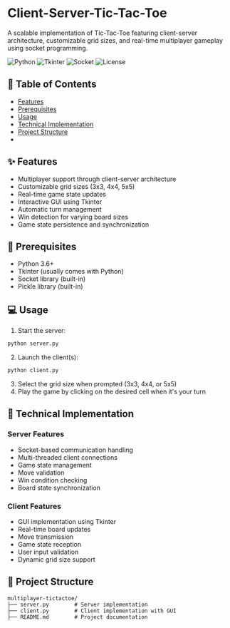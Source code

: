 # Client-Server-Tic-Tac-Toe


A scalable implementation of Tic-Tac-Toe featuring client-server architecture, customizable grid sizes, and real-time multiplayer gameplay using socket programming.

![Python](https://img.shields.io/badge/python-3.6+-blue.svg)
![Tkinter](https://img.shields.io/badge/tkinter-included-blue.svg)
![Socket](https://img.shields.io/badge/socket-programming-blue.svg)
![License](https://img.shields.io/badge/license-MIT-green.svg)

## 📝 Table of Contents

- [Features](#-features)
- [Prerequisites](#-prerequisites)
- [Usage](#-usage)
- [Technical Implementation](#-technical-implementation)
- [Project Structure](#-project-structure)
- 
## ✨ Features

- Multiplayer support through client-server architecture
- Customizable grid sizes (3x3, 4x4, 5x5)
- Real-time game state updates
- Interactive GUI using Tkinter
- Automatic turn management
- Win detection for varying board sizes
- Game state persistence and synchronization

## 🔧 Prerequisites

- Python 3.6+
- Tkinter (usually comes with Python)
- Socket library (built-in)
- Pickle library (built-in)


## 💻 Usage

1. Start the server:
```bash
python server.py
```

2. Launch the client(s):
```bash
python client.py
```

3. Select the grid size when prompted (3x3, 4x4, or 5x5)
4. Play the game by clicking on the desired cell when it's your turn

## 🔨 Technical Implementation

### Server Features
- Socket-based communication handling
- Multi-threaded client connections
- Game state management
- Move validation
- Win condition checking
- Board state synchronization

### Client Features
- GUI implementation using Tkinter
- Real-time board updates
- Move transmission
- Game state reception
- User input validation
- Dynamic grid size support

## 📁 Project Structure

```
multiplayer-tictactoe/
├── server.py        # Server implementation
├── client.py        # Client implementation with GUI
├── README.md        # Project documentation
```

